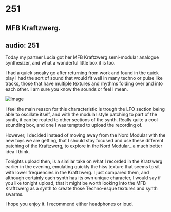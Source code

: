 # 251
## MFB Kraftzwerg.
audio: 251
---

Today my partner Lucia got her MFB Kraftzwerg semi-modular analogue synthesizer, and what a wonderful little box it is too.

I had a quick sneaky go after returning from work and found in the quick play I had the sort of sound that would fit well in many techno or pulse like tracks, those that have multiple textures and rhythms folding over and into each other. I am sure you know the sounds or feel I mean.

![Image](/assets/img/Snd-351.png)

I feel the main reason for this characteristic is trough the LFO section being able to oscillate itself, and with the modular style patching to part of the synth, it can be routed to other sections of the synth. Really quite a cool sounding box, and one I was tempted to upload the recording of. 

However, I decided instead of moving away from the Nord Modular with the new toys we are getting, that I should stay focused and use these different patching of the Kraftzwerg, to explore in the Nord Modular…a much better idea I think.

Tonights upload then, is a similar take on what I recorded in the Kratzwerg earlier in the evening, emulating quickly the hiss texture that seems to sit with lower frequencies in the Kraftzwerg. I just compared them, and although certainly each synth has its own unique character, I would say if you like tonight upload, that it might be worth looking into the MFB Kraftzwerg as a synth to create those Techno-esque textures and synth swarms.

I hope you enjoy it. I recommend either headphones or loud.